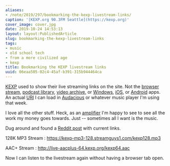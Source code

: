 ```yaml
---
aliases:
- /note/2019/297/bookmarking-the-kexp-livestream-links/
caption: '[KEXP.org 90.3FM Seattle](https://kexp.org)'
cover_image: cover.jpg
date: 2019-10-24 14:53:13
layout: layout:PublishedArticle
slug: bookmarking-the-kexp-livestream-links
tags:
- music
- old school tech
- from a more civilized age
- kexp
title: Bookmarking the KEXP livestream links
uuid: 06eaa505-02c4-45af-b391-315b944464ca
---
```


[KEXP][] used to show their live streaming links on the site. Not the [browser stream][], [podcast
library][], [video archive][], or [Windows][], [iOS][], or [Android][] apps. An actual [URI][] I can load in
[Audacious][] or whatever music player I'm using that week.

[KEXP]: https://kexp.org
[browser stream]: https://kexp.org/listen
[podcast library]: https://kexp.org/podcasts/
[video archive]: https://kexp.org/watch/
[Windows]: https://www.microsoft.com/en-us/p/kexp/9wzdncrcslz0?activetab=pivot:overviewtab
[iOS]: https://apps.apple.com/us/app/kexp-radio/id342254135
[Android]: https://play.google.com/store/apps/details?id=org.kexp.android
[URI]: https://en.wikipedia.org/wiki/Uniform_Resource_Identifier
[Audacious]: https://audacious-media-player.org/

I love all the other stuff. Heck, as an [amplifier][] I'm happy to see to see all the work my money
goes towards. Just -- sometimes all I want is the music.

[amplifier]: https://kexp.org/donate/

Dug around and found a [Reddit post][] with current links.

[Reddit post]: https://www.reddit.com/r/KEXP/comments/c9dgwg/livestream_url/

128K MP3 Stream
: https://kexp-mp3-128.streamguys1.com/kexp128.mp3

AAC+ Stream
: http://live-aacplus-64.kexp.org/kexp64.aac

Now I can listen to the livestream again without having a browser tab open.